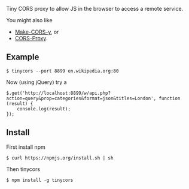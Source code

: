 Tiny CORS proxy to allow JS in the browser to access a remote service.

You might also like 
    
  - [Make-CORS-y](https://github.com/jRiest/Make-CORS-y), or
  - [CORS-Proxy](https://github.com/gr2m/CORS-Proxy/).

Example
-------

    $ tinycors --port 8899 en.wikipedia.org:80

Now (using jQuery) try a

    $.get('http://localhost:8899/w/api.php?action=query&prop=categories&format=json&titles=London', function (result) {
        console.log(result);
    });

Install
-------
First install npm

    $ curl https://npmjs.org/install.sh | sh

Then tinycors

    $ npm install -g tinycors
